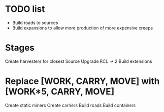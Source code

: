 # TODO list

* Build roads to sources
* Build expansions to allow more production of more expensive creeps

# Stages
Create harvesters for closest Source
Upgrade RCL -> 2
Build extensions
# Replace [WORK, CARRY, MOVE] with [WORK*5, CARRY, MOVE]
Create static miners
Create carriers
Build roads
Build containers
